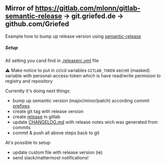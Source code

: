 ## Mirror of https://gitlab.com/mlonn/gitlab-semantic-release -> git.griefed.de -> github.com/Griefed

Example how to bump up release version using [semantic-release](https://github.com/semantic-release/semantic-release)


##### Setup 

All setting you cand find in [.releaserc.yml](.releaserc.yml) file

:warning:  Make notice to put in ci/cd variables `GITLAB_TOKEN` secret (masked) variable with personal-access-token which is have read/write permision to registry and repository

Currently it's doing next things:
- bump up semantic version (major/minor/patch) according commit [prefixes](https://github.com/angular/angular.js/blob/master/DEVELOPERS.md#type)
- create git tag with release version
- create [release](https://gitlab.com/ujlbu4/gitlab-semantic-release/-/releases) in gitlab
- update [CHANGELOG.md](CHANGELOG.md) with release notes wich was generated from commits
- commit & push all above steps back to git

At's possible to setup
- update custom file with release version (ie)
- send slack/mattermost notifications!
